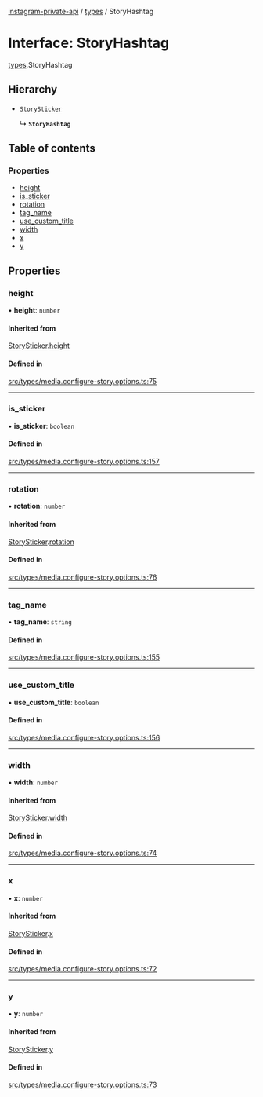 [instagram-private-api](../../README.md) / [types](../../modules/types.md) / StoryHashtag

# Interface: StoryHashtag

[types](../../modules/types.md).StoryHashtag

## Hierarchy

- [`StorySticker`](StorySticker.md)

  ↳ **`StoryHashtag`**

## Table of contents

### Properties

- [height](StoryHashtag.md#height)
- [is\_sticker](StoryHashtag.md#is_sticker)
- [rotation](StoryHashtag.md#rotation)
- [tag\_name](StoryHashtag.md#tag_name)
- [use\_custom\_title](StoryHashtag.md#use_custom_title)
- [width](StoryHashtag.md#width)
- [x](StoryHashtag.md#x)
- [y](StoryHashtag.md#y)

## Properties

### height

• **height**: `number`

#### Inherited from

[StorySticker](StorySticker.md).[height](StorySticker.md#height)

#### Defined in

[src/types/media.configure-story.options.ts:75](https://github.com/Nerixyz/instagram-private-api/blob/b3351b9/src/types/media.configure-story.options.ts#L75)

___

### is\_sticker

• **is\_sticker**: `boolean`

#### Defined in

[src/types/media.configure-story.options.ts:157](https://github.com/Nerixyz/instagram-private-api/blob/b3351b9/src/types/media.configure-story.options.ts#L157)

___

### rotation

• **rotation**: `number`

#### Inherited from

[StorySticker](StorySticker.md).[rotation](StorySticker.md#rotation)

#### Defined in

[src/types/media.configure-story.options.ts:76](https://github.com/Nerixyz/instagram-private-api/blob/b3351b9/src/types/media.configure-story.options.ts#L76)

___

### tag\_name

• **tag\_name**: `string`

#### Defined in

[src/types/media.configure-story.options.ts:155](https://github.com/Nerixyz/instagram-private-api/blob/b3351b9/src/types/media.configure-story.options.ts#L155)

___

### use\_custom\_title

• **use\_custom\_title**: `boolean`

#### Defined in

[src/types/media.configure-story.options.ts:156](https://github.com/Nerixyz/instagram-private-api/blob/b3351b9/src/types/media.configure-story.options.ts#L156)

___

### width

• **width**: `number`

#### Inherited from

[StorySticker](StorySticker.md).[width](StorySticker.md#width)

#### Defined in

[src/types/media.configure-story.options.ts:74](https://github.com/Nerixyz/instagram-private-api/blob/b3351b9/src/types/media.configure-story.options.ts#L74)

___

### x

• **x**: `number`

#### Inherited from

[StorySticker](StorySticker.md).[x](StorySticker.md#x)

#### Defined in

[src/types/media.configure-story.options.ts:72](https://github.com/Nerixyz/instagram-private-api/blob/b3351b9/src/types/media.configure-story.options.ts#L72)

___

### y

• **y**: `number`

#### Inherited from

[StorySticker](StorySticker.md).[y](StorySticker.md#y)

#### Defined in

[src/types/media.configure-story.options.ts:73](https://github.com/Nerixyz/instagram-private-api/blob/b3351b9/src/types/media.configure-story.options.ts#L73)

